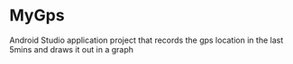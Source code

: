 # MyGps
Android Studio application project that records the gps location in the last 5mins and draws it out in a graph
